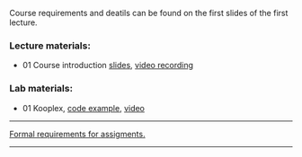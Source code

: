 Course requirements and deatils can be found on the first slides of the first lecture.

### Lecture materials:
- 01 Course introduction [slides](http://patbaa.web.elte.hu/physdm/slides/), [video recording](http://patbaa.web.elte.hu/physdm/video/)

### Lab materials: 
- 01 Kooplex, [code example](lab/), [video](http://patbaa.web.elte.hu/physdm/video/)

---

[Formal requirements for assigments.](lab/assignments.md) 

---
